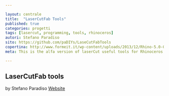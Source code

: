 ```yaml
---

layout: centrale
title:  "LaserCutFab Tools"
published: true
categories: progetti
tags: [lasercut, programming, tools, rhinoceros]
autori: Stefano Paradiso
sito: https://github.com/paDIYs/LaseCutFabTools
copertina: http://www.formeit.it/wp-content/uploads/2013/12/Rhino-5.0-OS-X-WIP-Release-Available-to-Download.jpg
meta: This is the alfa version of laserCut useful tools for Rhinoceros

---
```

## LaserCutFab tools
by Stefano Paradiso
[Website](https://github.com/paDIYs/LaseCutFabTools)
